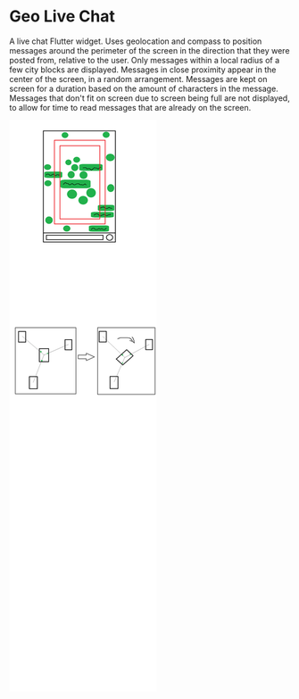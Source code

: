 # Geo Live Chat
A live chat Flutter widget.  Uses geolocation and compass to position messages around the perimeter of the screen in the direction that they were posted from, relative to the user.  Only messages within a local radius of a few city blocks are displayed.  Messages in close proximity appear in the center of the screen, in a random arrangement.  Messages are kept on screen for a duration based on the amount of characters in the message.  Messages that don't fit on screen due to screen being full are not displayed, to allow for time to read messages that are already on the screen.

![Live Chat Mock-Up](https://github.com/Dark-Ronald/Geo-Live-Chat/blob/main/Live%20Chat%20Mock-Up.png)
